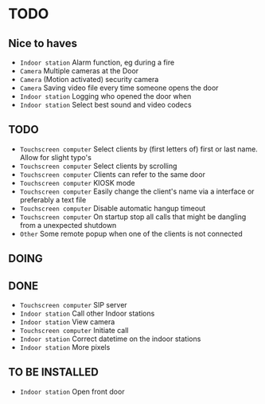 # TODO

## Nice to haves
- `Indoor station`			Alarm function, eg during a fire
- `Camera`					Multiple cameras at the Door
- `Camera`					(Motion activated) security camera
- `Camera`					Saving video file every time someone opens the door
- `Indoor station`			Logging who opened the door when
- `Indoor station`			Select best sound and video codecs

## TODO
- `Touchscreen computer`	Select clients by (first letters of) first or last name. Allow for slight typo's
- `Touchscreen computer`	Select clients by scrolling
- `Touchscreen computer`	Clients can refer to the same door
- `Touchscreen computer`	KIOSK mode
- `Touchscreen computer`	Easily change the client's name via a interface or preferably a text file
- `Touchscreen computer`	Disable automatic hangup timeout
- `Touchscreen computer`	On startup stop all calls that might be dangling from a unexpected shutdown
- `Other`					Some remote popup when one of the clients is not connected

## DOING

## DONE
- `Touchscreen computer`	SIP server
- `Indoor station`			Call other Indoor stations
- `Indoor station`			View camera
- `Touchscreen computer`	Initiate call
- `Indoor station`			Correct datetime on the indoor stations
- `Indoor station`			More pixels

## TO BE INSTALLED
- `Indoor station`			Open front door